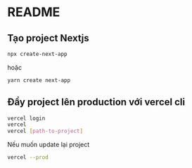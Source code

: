 # README 

## Tạo project Nextjs 

```bash
npx create-next-app 
```
hoặc

```bash
yarn create next-app 
```

## Đẩy project lên production với vercel cli
```bash
vercel login
vercel
vercel [path-to-project]
```

Nếu muốn update lại project

```bash
vercel --prod

```

